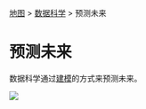 [地图](data_mining_map.htm) > [数据科学](data_mining.htm) > 预测未来

# 预测未来

数据科学通过[建模](modeling.htm)的方式来预测未来。

[![](../Images/9ec65b79e3fb0da34a49db3b3d7544ed.jpg)](modeling.htm)
